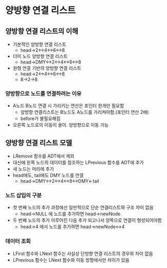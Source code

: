 # 양방향 연결 리스트

## 양방향 연결 리스트의 이해

- 기본적인 양방향 연결 리스트
  - head->2<->4<->6<->8
- 더미 노드 양방향 연결 리스트
  - head->DMY<->2<->4<->6<->8
- 원형 연결 기반의 양방향 연결 리스트
  - head->2<->4<->6<->8
  - 8->2->8

### 양방향으로 노드를 연결하려는 이유

- A노드 B노드 연결 시 가리키는 연산은 포인터 한개만 필요함
  - 양방향 연결리스트는 B노드도 A노드를 가리켜야함.(포인터 연산 2배)
  - before가 불필요해짐
- 오른쪽 노드로의 이동이 용이. 양방향으로 이동 가능

## 양방향 연결 리스트 모델

- LRemove 함수를 ADT에서 제외
- 대신에 왼쪽 노드의 데이터를 참조하는 LPrevious 함수를 ADT에 추가
- 새 노드는 머리에 추가
- head에도, tail에도 DMY 노드를 연결
  - head->DMY<->2<->4<->8<->DMY<-tail

### 노드 삽입의 구분

- 첫 번째 노드의 추가 과정에선 일반적으로 단순 연결리스트와 구조 차이 없음
  - head->NULL 에 노드를 추가하면 head->newNode
- 두 번째 노드의 추가 이루어진 다음 추가 되고나서 양쪽으로 연결이 형성되어야함
  - head->4 에서 노드를 추가하면 head->newNode<->4

### 데이터 조회

- LFirst 함수와 LNext 함수는 사실상 단방향 연결 리스트의 경우와 차이 없음
- LPrevious 함수는 LNext 함수와 이동 방향에서만 차이가 있음
